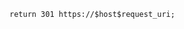 <!-- usedin: [ _includes/_inlines/Tutorials/common/2012-01-09-nginx-redirect] - layout:code post: 2012-01-09-nginx-redirect_redirect-from-http-to-https -->

```
return 301 https://$host$request_uri;
```
